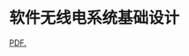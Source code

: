 # 软件无线电系统基础设计

<a href="https://github.com/BeiYazi0/SDR_simulation/设计报告.pdf" target="_blank">PDF.</a>

